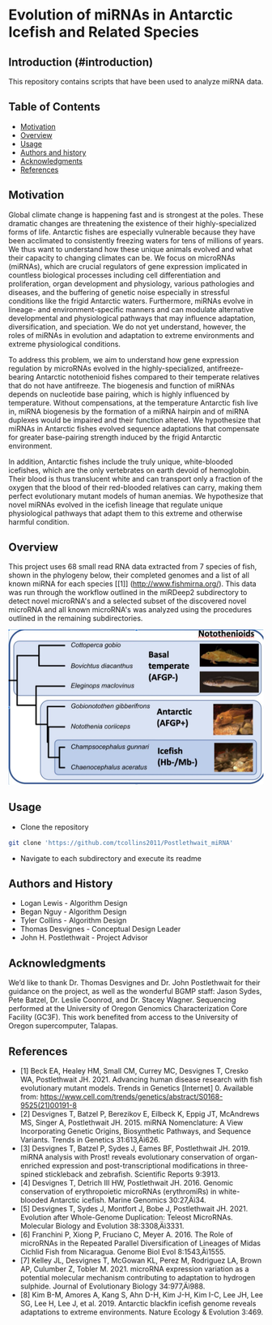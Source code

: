 Evolution of miRNAs in Antarctic Icefish and Related Species
=================================================

## Introduction (#introduction)

This repository contains scripts that have been used to analyze miRNA data.

Table of Contents 
-----------------
* [Motivation](#motivation)
* [Overview](#overview)
* [Usage](#usage)
* [Authors and history](#authors-and-history)
* [Acknowledgments](#acknowledgments)
* [References](#references)

## Motivation

Global climate change is happening fast and is strongest at the poles. These dramatic changes are threatening the existence of their highly-specialized forms of life. Antarctic fishes are especially vulnerable because they have been acclimated to consistently freezing waters for tens of millions of years. We thus want to understand how these unique animals evolved and what their capacity to changing climates can be. We focus on microRNAs (miRNAs), which are crucial regulators of gene expression implicated in countless biological processes including cell differentiation and proliferation, organ development and physiology, various pathologies and diseases, and the buffering of genetic noise especially in stressful conditions like the frigid Antarctic waters. Furthermore, miRNAs evolve in lineage- and environment-specific manners and can modulate alternative developmental and physiological pathways that may influence adaptation, diversification, and speciation. We do not yet understand, however, the roles of miRNAs in evolution and adaptation to extreme environments and extreme physiological conditions. 

To address this problem, we aim to understand how gene expression regulation by microRNAs evolved in the highly-specialized, antifreeze-bearing Antarctic notothenioid fishes compared to their temperate relatives that do not have antifreeze. The biogenesis and function of miRNAs depends on nucleotide base pairing, which is highly influenced by temperature. Without compensations, at the temperature Antarctic fish live in, miRNA biogenesis by the formation of a miRNA hairpin and of miRNA duplexes would be impaired and their function altered. We hypothesize that miRNAs in Antarctic fishes evolved sequence adaptations that compensate for greater base-pairing strength induced by the frigid Antarctic environment.

In addition, Antarctic fishes include the truly unique, white-blooded icefishes, which are the only vertebrates on earth devoid of hemoglobin. Their blood is thus translucent white and can transport only a fraction of the oxygen that the blood of their red-blooded relatives can carry, making them perfect evolutionary mutant models of human anemias. We hypothesize that novel miRNAs evolved in the icefish lineage that regulate unique physiological pathways that adapt them to this extreme and otherwise harmful condition.

## Overview

This project uses 68 small read RNA data extracted from 7 species of fish, shown in the phylogeny below, their completed genomes and a list of all known miRNA for each species [[1]] (http://www.fishmirna.org/). This data was run through the workflow outlined in the miRDeep2 subdirectory to detect novel microRNA's and a selected subset of the discovered novel microRNA and all known microRNA's was analyzed using the procedures outlined in the remaining subdirectories. 

![cover](./images/Readme_phylogeny.JPG)

## Usage
- Clone the repository
```bash
git clone 'https://github.com/tcollins2011/Postlethwait_miRNA'
```
- Navigate to each subdirectory and execute its readme 

## Authors and History

* Logan Lewis - Algorithm Design
* Began Nguy - Algorithm Design
* Tyler Collins - Algorithm Design
* Thomas Desvignes - Conceptual Design Leader
* John H. Postlethwait - Project Advisor

## Acknowledgments

We’d like to thank Dr. Thomas Desvignes and Dr. John Postlethwait for their guidance on the project, as well as the wonderful BGMP staff: Jason Sydes, Pete Batzel, Dr. Leslie Coonrod, and Dr. Stacey Wagner.
Sequencing performed at the University of Oregon Genomics Characterization Core Facility (GC3F). This work benefited from access to the University of Oregon supercomputer, Talapas.
 
## References 
- [1] Beck EA, Healey HM, Small CM, Currey MC, Desvignes T, Cresko WA, Postlethwait JH. 2021. Advancing human disease research with fish evolutionary mutant models. Trends in Genetics [Internet] 0. Available from: https://www.cell.com/trends/genetics/abstract/S0168-9525(21)00191-8
- [2] Desvignes T, Batzel P, Berezikov E, Eilbeck K, Eppig JT, McAndrews MS, Singer A, Postlethwait JH. 2015. miRNA Nomenclature: A View Incorporating Genetic Origins, Biosynthetic Pathways, and Sequence Variants. Trends in Genetics 31:613‚Äì626.
- [3] Desvignes T, Batzel P, Sydes J, Eames BF, Postlethwait JH. 2019. miRNA analysis with Prost! reveals evolutionary conservation of organ-enriched expression and post-transcriptional modifications in three-spined stickleback and zebrafish. Scientific Reports 9:3913.
- [4] Desvignes T, Detrich III HW, Postlethwait JH. 2016. Genomic conservation of erythropoietic microRNAs (erythromiRs) in white-blooded Antarctic icefish. Marine Genomics 30:27‚Äì34.
- [5] Desvignes T, Sydes J, Montfort J, Bobe J, Postlethwait JH. 2021. Evolution after Whole-Genome Duplication: Teleost MicroRNAs. Molecular Biology and Evolution 38:3308‚Äì3331.
- [6] Franchini P, Xiong P, Fruciano C, Meyer A. 2016. The Role of microRNAs in the Repeated Parallel Diversification of Lineages of Midas Cichlid Fish from Nicaragua. Genome Biol Evol 8:1543‚Äì1555.
- [7] Kelley JL, Desvignes T, McGowan KL, Perez M, Rodriguez LA, Brown AP, Culumber Z, Tobler M. 2021. microRNA expression variation as a potential molecular mechanism contributing to adaptation to hydrogen sulphide. Journal of Evolutionary Biology 34:977‚Äì988.
- [8] Kim B-M, Amores A, Kang S, Ahn D-H, Kim J-H, Kim I-C, Lee JH, Lee SG, Lee H, Lee J, et al. 2019. Antarctic blackfin icefish genome reveals adaptations to extreme environments. Nature Ecology & Evolution 3:469.
